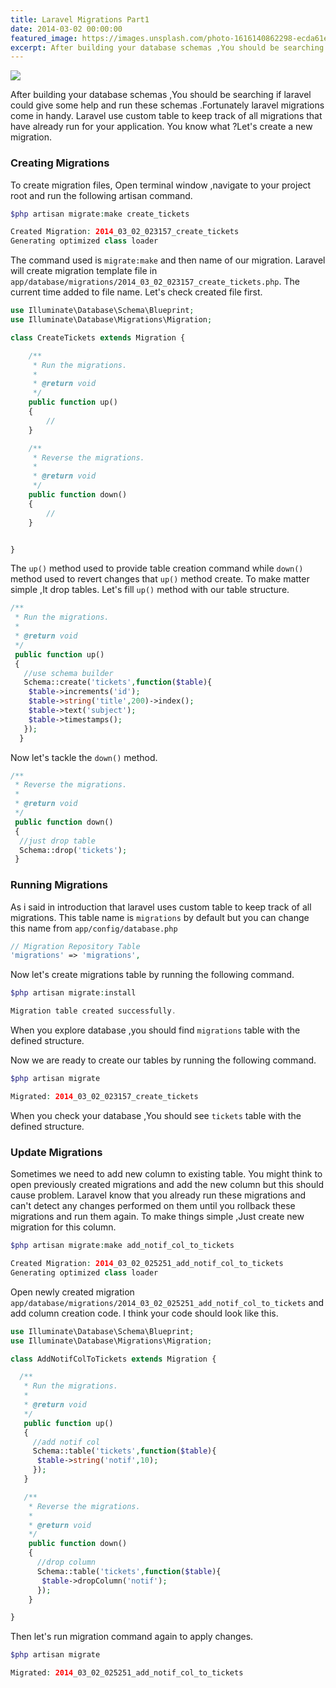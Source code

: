 ```yaml
---
title: Laravel Migrations Part1
date: 2014-03-02 00:00:00
featured_image: https://images.unsplash.com/photo-1616140862298-ecda61e58b20?q=90&fm=jpg&w=1000&fit=max
excerpt: After building your database schemas ,You should be searching if laravel could give some help and run these schemas .Fortunately laravel migrations come in handy. Laravel use custom table to keep track of all migrations that have already run for your application. You know what ?Let's create a new migration.
---
```


![](https://images.unsplash.com/photo-1616140862298-ecda61e58b20?q=90&fm=jpg&w=1000&fit=max)

After building your database schemas ,You should be searching if laravel could give some help and run these schemas .Fortunately laravel migrations come in handy. Laravel use custom table to keep track of all migrations that have already run for your application. You know what ?Let's create a new migration.

### Creating Migrations

To create migration files, Open terminal window ,navigate to your project root and run the following artisan command.

```php
$php artisan migrate:make create_tickets

Created Migration: 2014_03_02_023157_create_tickets
Generating optimized class loader
```

The command used is `migrate:make` and then name of our migration. Laravel will create migration template file in `app/database/migrations/2014_03_02_023157_create_tickets.php`. The current time added to file name. Let's check created file first.

```php
use Illuminate\Database\Schema\Blueprint;
use Illuminate\Database\Migrations\Migration;

class CreateTickets extends Migration {

	/**
	 * Run the migrations.
	 *
	 * @return void
	 */
	public function up()
	{
		//
	}

	/**
	 * Reverse the migrations.
	 *
	 * @return void
	 */
	public function down()
	{
		//
	}


}
```

The `up()` method used to provide table creation command while `down()` method used to revert changes that `up()` method create. To make matter simple ,It drop tables. Let's fill `up()` method with our table structure.

```php
/**
 * Run the migrations.
 *
 * @return void
 */
 public function up()
 {
   //use schema builder
   Schema::create('tickets',function($table){
    $table->increments('id');
    $table->string('title',200)->index();
    $table->text('subject');
    $table->timestamps();
   });
  }
```

Now let's tackle the `down()` method.

```php
/**
 * Reverse the migrations.
 *
 * @return void
 */
 public function down()
 {
  //just drop table
  Schema::drop('tickets');
 }
```

### Running Migrations

As i said in introduction that laravel uses custom table to keep track of all migrations. This table name is `migrations` by default but you can change this name from `app/config/database.php`

```php
// Migration Repository Table
'migrations' => 'migrations',
```

Now let's create migrations table by running the following command.

```php
$php artisan migrate:install

Migration table created successfully.
```

When you explore database ,you should find `migrations` table with the defined structure.

Now we are ready to create our tables by running the following command.

```php
$php artisan migrate

Migrated: 2014_03_02_023157_create_tickets
```

When you check your database ,You should see `tickets` table with the defined structure.

### Update Migrations

Sometimes we need to add new column to existing table. You might think to open previously created migrations and add the new column but this should cause problem. Laravel know that you already run these migrations and can't detect any changes performed on them until you rollback these migrations and run them again. To make things simple ,Just create new migration for this column.

```php
$php artisan migrate:make add_notif_col_to_tickets

Created Migration: 2014_03_02_025251_add_notif_col_to_tickets
Generating optimized class loader
```

Open newly created migration `app/database/migrations/2014_03_02_025251_add_notif_col_to_tickets` and add column creation code. I think your code should look like this.

```php
use Illuminate\Database\Schema\Blueprint;
use Illuminate\Database\Migrations\Migration;

class AddNotifColToTickets extends Migration {

  /**
   * Run the migrations.
   *
   * @return void
   */
   public function up()
   {
     //add notif col
     Schema::table('tickets',function($table){
      $table->string('notif',10);
     });
   }

   /**
    * Reverse the migrations.
    *
    * @return void
    */
    public function down()
    {
      //drop column
      Schema::table('tickets',function($table){
       $table->dropColumn('notif');
      });
    }

}
```

Then let's run migration command again to apply changes.

```php
$php artisan migrate

Migrated: 2014_03_02_025251_add_notif_col_to_tickets
```

